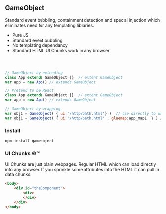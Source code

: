 ## GameObject 

Standard event bubbling, containment detection and special injection which eliminates need for any templating libraries. 

- Pure JS
- Standard event bubbling
- No templating dependancy
- Standard HTML UI Chunks work in any browser 




```javascript



// GameObject by extending
class App extends GameObject {}  // extent GameObject 
var app = new App() // extends GameObject 

// Pretend to be React 
class App extends GameObject {}  // extent GameObject 
var app = new App() // extends GameObject 

// GameObject by wrapping 
var obj1 = GameObject( { ui:'/http/path.html'} )  // Use directly to wrap working chunks of HTML UI. So fun. 
var obj1 = GameObject( { ui:'/http/path.html' , gluemap:app_map1  } ) //  Map , Make big projects fun. 
```

### Install
```shell
npm install gameobject 
```






### UI Chunks &copy;&trade;
UI Chunks are just plain webpages. Regular HTML which can load directly into any browser. If you sprinkle some attributes into the HTML it can pull in data chunks. 
```html
<body>
    <div id="theComponent">
        <div>
        </div>
    </div>
</body>
```
